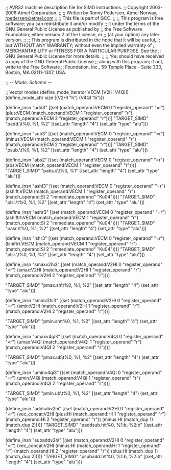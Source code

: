 ;;   AVR32 machine description file for SIMD instructions.
;;   Copyright 2003-2006 Atmel Corporation.
;;
;;   Written by Ronny Pedersen, Atmel Norway, <rpedersen@atmel.com>
;;
;;   This file is part of GCC.
;;
;;   This program is free software; you can redistribute it and/or modify
;;   it under the terms of the GNU General Public License as published by
;;   the Free Software Foundation; either version 2 of the License, or
;;   (at your option) any later version.
;;
;;   This program is distributed in the hope that it will be useful,
;;   but WITHOUT ANY WARRANTY; without even the implied warranty of
;;   MERCHANTABILITY or FITNESS FOR A PARTICULAR PURPOSE.  See the
;;   GNU General Public License for more details.
;;
;;   You should have received a copy of the GNU General Public License
;;   along with this program; if not, write to the Free Software
;;   Foundation, Inc., 59 Temple Place - Suite 330, Boston, MA 02111-1307, USA.

;; -*- Mode: Scheme -*-


;; Vector modes
(define_mode_iterator VECM [V2HI V4QI])
(define_mode_attr  size [(V2HI "h") (V4QI "b")])

(define_insn "add<mode>3"
  [(set (match_operand:VECM 0 "register_operand" "=r")
	(plus:VECM (match_operand:VECM 1 "register_operand" "r")
                   (match_operand:VECM 2 "register_operand" "r")))]
  "TARGET_SIMD"
  "padd.<size>\t%0, %1, %2"
  [(set_attr "length" "4")
   (set_attr "type" "alu")])


(define_insn "sub<mode>3"
  [(set (match_operand:VECM 0 "register_operand" "=r")
	(minus:VECM (match_operand:VECM 1 "register_operand" "r")
                    (match_operand:VECM 2 "register_operand" "r")))]
  "TARGET_SIMD"
  "psub.<size>\t%0, %1, %2"
  [(set_attr "length" "4")
   (set_attr "type" "alu")])


(define_insn "abs<mode>2"
  [(set (match_operand:VECM 0 "register_operand" "=r")
	(abs:VECM (match_operand:VECM 1 "register_operand" "r")))]
  "TARGET_SIMD"
  "pabs.s<size>\t%0, %1"
  [(set_attr "length" "4")
   (set_attr "type" "alu")])

(define_insn "ashl<mode>3"
  [(set (match_operand:VECM 0 "register_operand"           "=r")
	(ashift:VECM (match_operand:VECM 1 "register_operand" "r")
                     (match_operand:SI 2 "immediate_operand" "Ku04")))]
  "TARGET_SIMD"
  "plsl.<size>\t%0, %1, %2"
  [(set_attr "length" "4")
   (set_attr "type" "alu")])

(define_insn "ashr<mode>3"
  [(set (match_operand:VECM 0 "register_operand"           "=r")
	(ashiftrt:VECM (match_operand:VECM 1 "register_operand" "r")
                       (match_operand:SI 2 "immediate_operand" "Ku04")))]
  "TARGET_SIMD"
  "pasr.<size>\t%0, %1, %2"
  [(set_attr "length" "4")
   (set_attr "type" "alu")])

(define_insn "lshr<mode>3"
  [(set (match_operand:VECM 0 "register_operand"           "=r")
	(lshiftrt:VECM (match_operand:VECM 1 "register_operand" "r")
                       (match_operand:SI 2 "immediate_operand" "Ku04")))]
  "TARGET_SIMD"
  "plsr.<size>\t%0, %1, %2"
  [(set_attr "length" "4")
   (set_attr "type" "alu")])

(define_insn "smaxv2hi3"
  [(set (match_operand:V2HI 0 "register_operand" "=r")
	(smax:V2HI (match_operand:V2HI 1 "register_operand" "r")
                        (match_operand:V2HI 2 "register_operand" "r")))]

  "TARGET_SIMD"
  "pmax.sh\t%0, %1, %2"
  [(set_attr "length" "4")
   (set_attr "type" "alu")])

(define_insn "sminv2hi3"
  [(set (match_operand:V2HI 0 "register_operand" "=r")
	(smin:V2HI (match_operand:V2HI 1 "register_operand" "r")
                        (match_operand:V2HI 2 "register_operand" "r")))]

  "TARGET_SIMD"
  "pmin.sh\t%0, %1, %2"
  [(set_attr "length" "4")
   (set_attr "type" "alu")])

(define_insn "umaxv4qi3"
  [(set (match_operand:V4QI 0 "register_operand" "=r")
	(umax:V4QI (match_operand:V4QI 1 "register_operand" "r")
                   (match_operand:V4QI 2 "register_operand" "r")))]

  "TARGET_SIMD"
  "pmax.ub\t%0, %1, %2"
  [(set_attr "length" "4")
   (set_attr "type" "alu")])

(define_insn "uminv4qi3"
  [(set (match_operand:V4QI 0 "register_operand" "=r")
	(umin:V4QI (match_operand:V4QI 1 "register_operand" "r")
                   (match_operand:V4QI 2 "register_operand" "r")))]

  "TARGET_SIMD"
  "pmin.ub\t%0, %1, %2"
  [(set_attr "length" "4")
   (set_attr "type" "alu")])


(define_insn "addsubv2hi"
  [(set (match_operand:V2HI 0 "register_operand" "=r")
        (vec_concat:V2HI
         (plus:HI (match_operand:HI 1 "register_operand" "r")
                  (match_operand:HI 2 "register_operand" "r"))
         (minus:HI (match_dup 1) (match_dup 2))))]
  "TARGET_SIMD"
  "paddsub.h\t%0, %1:b, %2:b"
  [(set_attr "length" "4")
   (set_attr "type" "alu")])

(define_insn "subaddv2hi"
  [(set (match_operand:V2HI 0 "register_operand" "=r")
        (vec_concat:V2HI
         (minus:HI (match_operand:HI 1 "register_operand" "r")
                  (match_operand:HI 2 "register_operand" "r"))
         (plus:HI (match_dup 1) (match_dup 2))))]
  "TARGET_SIMD"
  "psubadd.h\t%0, %1:b, %2:b"
  [(set_attr "length" "4")
   (set_attr "type" "alu")])
